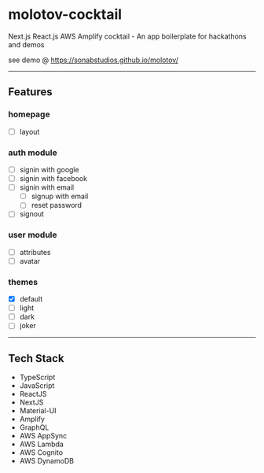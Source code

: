 # molotov-cocktail

Next.js React.js AWS Amplify cocktail - An app boilerplate for hackathons and demos

see demo @ https://sonabstudios.github.io/molotov/

---

## Features

### homepage

- [ ] layout

### auth module

- [ ] signin with google
- [ ] signin with facebook
- [ ] signin with email
  - [ ] signup with email
  - [ ] reset password
- [ ] signout

### user module

- [ ] attributes
- [ ] avatar

### themes

- [x] default
- [ ] light
- [ ] dark
- [ ] joker

---

## Tech Stack

- TypeScript
- JavaScript
- ReactJS
- NextJS
- Material-UI
- Amplify
- GraphQL
- AWS AppSync
- AWS Lambda
- AWS Cognito
- AWS DynamoDB
